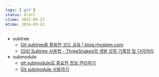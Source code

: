 ```yaml
---
tags: ['git']
status: draft
ctime: 2022-09-23
mtime: 2024-03-22
---
```


- subtree
  - [Git subtree를 활용한 코드 공유 | blog.rhostem.com](https://blog.rhostem.com/posts/2020-01-03-code-sharing-with-git-subtree)
  - [[Git] Subtree 사용법 - ThreeSnakes의 개발 삽질 기록장 및 다이어리](https://www.three-snakes.com/git/git-subtree)
- submodule
  - [git submodule로 중요한 정보 관리하기](https://tecoble.techcourse.co.kr/post/2021-07-31-git-submodule/)
  - [Git submodule 사용하기](https://pinedance.github.io/blog/2019/05/28/Git-Submodule)